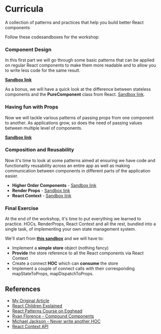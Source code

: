 # Curricula
A collection of patterns and practices that help you build better React components

Follow these codesandboxes for the workshop:

### Component Design
In this first part we will go through some basic patterns that can be applied on regular React components to make them more readable and to allow you to write less code for the same result.

**[Sandbox link](https://codesandbox.io/s/oqx6jkvwn5)**

As a bonus, we will have a quick look at the difference between stateless components and the **PureComponent** class from React. [Sandbox link](https://codesandbox.io/s/03k2xzo3zl).

### Having fun with Props
Now we will tackle various patterns of passing props from one component to another. As applications grow, so does the need of passing values between multiple level of components.

**[Sandbox link](https://codesandbox.io/s/3qn5yz1pkq)**

### Composition and Reusability
Now it's time to look at some patterns aimed at ensuring we have code and functionality reusability across an entire app as well as making communication between components in different parts of the application easier.

* **Higher Order Components** - [Sandbox link](https://codesandbox.io/s/4wk0rv72z7)
* **Render Props** - [Sandbox link](https://codesandbox.io/s/1824x2jnjj)
* **React Context** - [Sandbox link](https://codesandbox.io/s/v3q2olyxv7)

### Final Exercise
At the end of the workshop, it's time to put everything we learned to practice. HOCs, RenderProps, React Context and all the rest, bundled into a single task, of implementing your own state management system.

We'll start from **[this sandbox](https://codesandbox.io/s/n320rp4x2p)** and we will have to:
* Implement a **simple store** object (nothing fancy)
* **Provide** the store reference to all the React components via React Context
* Create a connect **HOC** which can **consume** the store
* Implement a couple of connect calls with their corresponding mapStateToProps, mapDispatchToProps.

## References

* [My Original Article](https://medium.freecodecamp.org/evolving-patterns-in-react-116140e5fe8f)
* [React Children Explained](https://mxstbr.blog/2017/02/react-children-deepdive/)
* [React Patterns Course on Egghead](https://egghead.io/courses/advanced-react-component-patterns)
* [Ryan Florence - Compound Components](https://www.youtube.com/watch?v=hEGg-3pIHlE)
* [Michael Jackson - Never write another HOC](https://www.youtube.com/watch?v=BcVAq3YFiuc)
* [React Context API](https://medium.com/dailyjs/reacts-%EF%B8%8F-new-context-api-70c9fe01596b)
